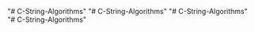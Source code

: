 "# C-String-Algorithms" 
"# C-String-Algorithms" 
"# C-String-Algorithms" 
"# C-String-Algorithms" 
